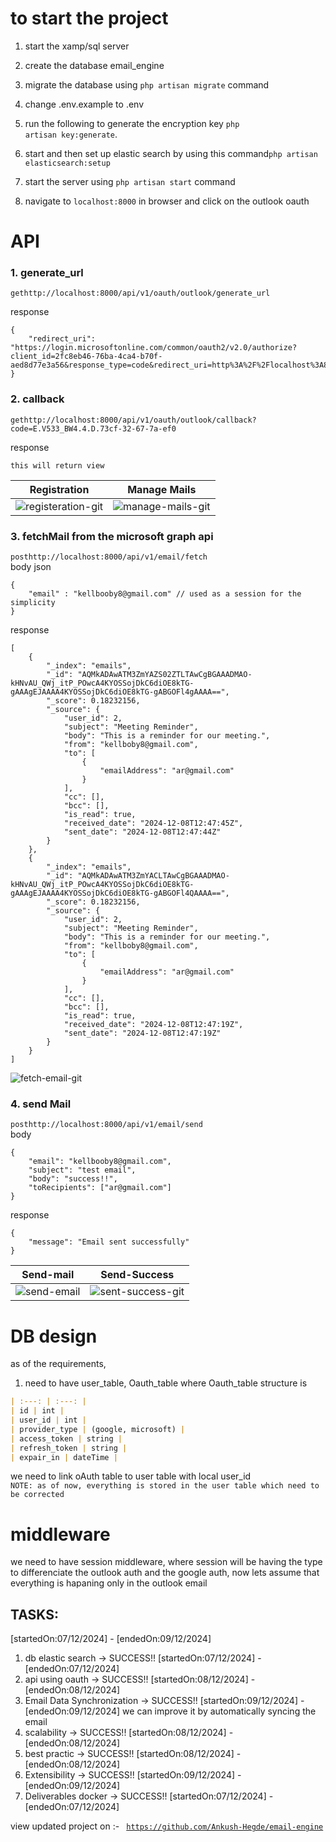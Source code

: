 # to start the project
 1. start the xamp/sql server
 2. create the database email_engine
 3. migrate the database using 
 <code>php artisan migrate</code> command
 
 4. change .env.example to .env
 5. run the following to generate the encryption key <code>php artisan key:generate</code>.
 6. start and then set up elastic search by using this command<code>php artisan elasticsearch:setup</code>
 7. start the server using <code>php artisan start</code> command
 8. navigate to <code>localhost:8000</code> in browser and click on the outlook oauth 
 
# API
### 1. generate_url
<code>get</code><code>http://localhost:8000/api/v1/oauth/outlook/generate_url</code>

response
```
{
    "redirect_uri": "https://login.microsoftonline.com/common/oauth2/v2.0/authorize?client_id=2fc8eb46-76ba-4ca4-b70f-aed8d77e3a56&response_type=code&redirect_uri=http%3A%2F%2Flocalhost%3A8000%2Fapi%2Fv1%2Foauth%2Foutlook%2Fcallback&scope=openid+offline_access+profile+email+Mail.ReadWrite+Mail.Read+Mail.Send"
}
```
### 2. callback
<code>get</code><code>http://localhost:8000/api/v1/oauth/outlook/callback?code=E.V533_BW4.4.D.73cf-32-67-7a-ef0</code>

response
```
this will return view
```
| Registration | Manage Mails |
|--------------|--------------|
| ![registeration-git](https://github.com/user-attachments/assets/bff9a868-2c01-4d1c-8bdd-1fbce5258b0c) | ![manage-mails-git](https://github.com/user-attachments/assets/4e998b86-0d2d-4644-b015-7dc2fb816978) |

### 3. fetchMail from the microsoft graph api
<code>post</code><code>http://localhost:8000/api/v1/email/fetch</code>
<br>
body json
```
{
    "email" : "kellbooby8@gmail.com" // used as a session for the simplicity
}
```

response
```
[
    {
        "_index": "emails",
        "_id": "AQMkADAwATM3ZmYAZS02ZTLTAwCgBGAAADMAO-kHNvAU_QWj_itP_POwcA4KYOSSojDkC6diOE8kTG-gAAAgEJAAAA4KYOSSojDkC6diOE8kTG-gABGOFl4gAAAA==",
        "_score": 0.18232156,
        "_source": {
            "user_id": 2,
            "subject": "Meeting Reminder",
            "body": "This is a reminder for our meeting.",
            "from": "kellboby8@gmail.com",
            "to": [
                {
                    "emailAddress": "ar@gmail.com"
                }
            ],
            "cc": [],
            "bcc": [],
            "is_read": true,
            "received_date": "2024-12-08T12:47:45Z",
            "sent_date": "2024-12-08T12:47:44Z"
        }
    },
    {
        "_index": "emails",
        "_id": "AQMkADAwATM3ZmYACLTAwCgBGAAADMAO-kHNvAU_QWj_itP_POwcA4KYOSSojDkC6diOE8kTG-gAAAgEJAAAA4KYOSSojDkC6diOE8kTG-gABGOFl4QAAAA==",
        "_score": 0.18232156,
        "_source": {
            "user_id": 2,
            "subject": "Meeting Reminder",
            "body": "This is a reminder for our meeting.",
            "from": "kellboby8@gmail.com",
            "to": [
                {
                    "emailAddress": "ar@gmail.com"
                }
            ],
            "cc": [],
            "bcc": [],
            "is_read": true,
            "received_date": "2024-12-08T12:47:19Z",
            "sent_date": "2024-12-08T12:47:19Z"
        }
    }
]
```
![fetch-email-git](https://github.com/user-attachments/assets/16b30b37-07a7-4aa1-bb0f-3e6b6d3ddb32)

### 4. send Mail
<code>post</code><code>http://localhost:8000/api/v1/email/send</code>
<br>body<br>
```
{
    "email": "kellbooby8@gmail.com",
    "subject": "test email",
    "body": "success!!",
    "toRecipients": ["ar@gmail.com"]
}
```
response<br>
```
{
    "message": "Email sent successfully"
}
```
| Send-mail | Send-Success |
|--------------|--------------|
| ![send-email](https://github.com/user-attachments/assets/bf9e5f3c-3ff1-40fd-a8fd-af58a8b1ec54) | ![sent-success-git](https://github.com/user-attachments/assets/d43ebd25-3024-4a45-9c0b-adbe18640bce) |

# DB design
 as of the requirements,
 1. need to have user_table, Oauth_table
 where Oauth_table structure is

  ```markdown
  | :---: | :---: |
  | id | int |
  | user_id | int |
  | provider_type | (google, microsoft) |
  | access_token | string |
  | refresh_token | string |
  | expair_in | dateTime |
  ```
  we need to link oAuth table to user table with local user_id<br>
  ```NOTE: as of now, everything is stored in the user table which need to  be corrected```

  # middleware
  we need to have session middleware, where session will be having the type to differenciate the outlook auth and the google auth, now lets assume that everything is hapaning only in the outlook email 

 ## TASKS: 
 [startedOn:07/12/2024] - [endedOn:09/12/2024]
 1. db elastic search -> SUCCESS!! [startedOn:07/12/2024] - [endedOn:07/12/2024]
 2. api using oauth -> SUCCESS!! [startedOn:08/12/2024] - [endedOn:08/12/2024]
 3. Email Data Synchronization -> SUCCESS!! [startedOn:09/12/2024] - [endedOn:09/12/2024] we can improve it by automatically syncing the email
 4. scalability -> SUCCESS!! [startedOn:08/12/2024] - [endedOn:08/12/2024]
 5. best practic -> SUCCESS!! [startedOn:08/12/2024] - [endedOn:08/12/2024]
 6. Extensibility -> SUCCESS!! [startedOn:09/12/2024] - [endedOn:09/12/2024]
 7. Deliverables docker -> SUCCESS!! [startedOn:07/12/2024] - [endedOn:07/12/2024]

view updated project on :- <code> https://github.com/Ankush-Hegde/email-engine </code>
